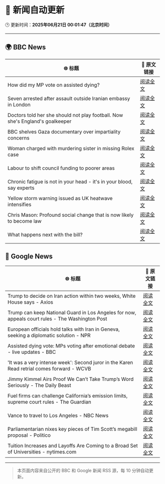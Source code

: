 # 🧠 新闻自动更新

🕒 更新时间：**2025年06月21日 00:01:47（北京时间）**

---

## 🌍 BBC News

| 🌐 标题 | 🔗 原文链接 |
|--------|-------------|
| How did my MP vote on assisted dying? | [阅读全文](https://www.bbc.com/news/articles/cd78nvn2r1yo) |
| Seven arrested after assault outside Iranian embassy in London | [阅读全文](https://www.bbc.com/news/articles/c5y2r27jn24o) |
| Doctors told her she should not play football. Now she's England's goalkeeper | [阅读全文](https://www.bbc.com/sport/football/articles/c8073xpxld1o) |
| BBC shelves Gaza documentary over impartiality concerns | [阅读全文](https://www.bbc.com/news/articles/crenz9d3181o) |
| Woman charged with murdering sister in missing Rolex case | [阅读全文](https://www.bbc.com/news/articles/cy5wl3ddek7o) |
| Labour to shift council funding to poorer areas | [阅读全文](https://www.bbc.com/news/articles/cgq7yvy1ke9o) |
| Chronic fatigue is not in your head - it's in your blood, say experts | [阅读全文](https://www.bbc.com/news/articles/cy8k73443g4o) |
| Yellow storm warning issued as UK heatwave intensifies | [阅读全文](https://www.bbc.com/news/articles/cg5z78nyglpo) |
| Chris Mason: Profound social change that is now likely to become law | [阅读全文](https://www.bbc.com/news/articles/c70r46r3kx6o) |
| What happens next with the bill? | [阅读全文](https://www.bbc.com/news/articles/c8rpdxz11d8o) |

## 📰 Google News

| 🌐 标题 | 🔗 原文链接 |
|--------|-------------|
| Trump to decide on Iran action within two weeks, White House says - Axios | [阅读全文](https://news.google.com/rss/articles/CBMidkFVX3lxTFA4RGZCVTdFd0JoZWZoajhIaGZQb25FZF9ibUZ5Tm5talNMem1PYnB0Uk93OGZib3VEVTdfODY0NXV5WmdlRjBCYjdtalhzdmZKRjE4Z0ZSWlU3TEw3RFlNc2gxTnNKWVNOMm5wWDRNdFVxOVdqc3c?oc=5) |
| Trump can keep National Guard in Los Angeles for now, appeals court rules - The Washington Post | [阅读全文](https://news.google.com/rss/articles/CBMikAFBVV95cUxQR0JDaGFhWE5hUUlNTHh0UzBKYlFmMEtJMXhfX2F1UFo3Wloxc1Z0cUZXZGJhVlBpQmdtbGE2bDl3WXg2RDF0M2tRMTNwYkNlOHBVd2l2aFFJcXhXUWFrU3BoWG9hOEtpb3lTZ3JZdjZJVWZoaWhGUmFodUJmejdvN1dWSWpFUlI1bGZuaTRjTGg?oc=5) |
| European officials hold talks with Iran in Geneva, seeking a diplomatic solution - NPR | [阅读全文](https://news.google.com/rss/articles/CBMib0FVX3lxTFBLR0IyQzJ1dEFtN0ZQWGphX1RUNVpxbHl5OVIwVWZVMzBWNmx2c3NZaFBlRnpkbmJaNUhsTDFqcWU4eU00aWItX3hod0VvNGd3U0o3b05vRjdEdEV2cEJZaUVBSWg4WUNOY0ZhSkdwOA?oc=5) |
| Assisted dying vote: MPs voting after emotional debate - live updates - BBC | [阅读全文](https://news.google.com/rss/articles/CBMiVEFVX3lxTE10Q3ZZUFJhSHNxR0t4cjFBTzhhVWZUSDhhWEV1YVNsNGpCdjVvUThsNmdRd3EzMW5CUko0V2NQQ0ZzTmRITkx2VC03MlQwYnRZQ3FXbg?oc=5) |
| 'It was a very intense week': Second juror in the Karen Read retrial comes forward - WCVB | [阅读全文](https://news.google.com/rss/articles/CBMiuAFBVV95cUxNRHNXRUc5WFQ2RzV5MzRCekNmWFF4SVBZSmc4ODloZ3E1NGJ1TkdPY3Z2cVJqbzlQRWN2MGd6ZVRZQlR0aUo4MU9uQVgxZ3c4MTRnMXZ4NHp6a1NySzlQVnJHRzZUVGZvZUl0ZVR4VGF1SnhPbFNMQzhqZzFNZmRNbEc1WEVFd1dWTEpXNU1xRXFQYUhRZ0FlVEQtT3F2eEpSSjVROUdBcl9Gd0tJZW9kcGZMSUZOWGMy?oc=5) |
| Jimmy Kimmel Airs Proof We Can’t Take Trump’s Word Seriously - The Daily Beast | [阅读全文](https://news.google.com/rss/articles/CBMiowFBVV95cUxORlVZM3drajlINUh6UXdQWDhGLXpHYVM0U3FvZzhiaEpnQXdUS2dsR0RpQjNqbHoyd284bzZta3FZQ3QtUl9sQWpLV2xtbjR5WVJqU2FrQ1AybUJGb3M0aGdmUGlKVzZDekR0czExS1NkdklJbEFEOXd6T3k3X2Y5Skl1a0p6R3JGZExnVE8yRzlVZmhlTUx1djVMQlBzSXJJd3RN?oc=5) |
| Fuel firms can challenge California’s emission limits, supreme court rules - The Guardian | [阅读全文](https://news.google.com/rss/articles/CBMimwFBVV95cUxOY18yRGwxYlRtQjlfQm1IdXJMc2xCQ1dLWUg2THlDUEhnSnV0eDdScllPb0Jsb1hwb01ReV9jOVNfcG5neHliOHpVcm1xZFNfYVZkTWd3bHgyS1JmNHgxMTI4U1B0Q1lkMlUwNW5KZ1Y1VVY1ZlRGSkpaMjMyV0EtTzZMOWZVUWlZR3FfejhPckVuYjZOYlVfQlJtcw?oc=5) |
| Vance to travel to Los Angeles - NBC News | [阅读全文](https://news.google.com/rss/articles/CBMigwFBVV95cUxOVGJrNmFRRm9yT2FKOW5FaDNCUndkWl9uRVhZbXcyb2VwQzRRcHFWZk9jWjRqOGhLNzBETlBzUW5MQ0FaNUVrQW1hNWlBNmhTUkhqMllPUWNraWZKNTBDdUtLdXhDS1pNY25BbzhQZzVYTTk0RkQwcVBMS1o1THBZN2hlY9IBVkFVX3lxTE5LbEJkc3pPOG1iQXd2QmR5bUZSYW1iQlA2RTAtMGJQZDVqVU9iaXdsaGNvMDk0bi1kUW5nOE9WSjlvaV9rdDhjVUloSEVWRmxjbEhXX3p3?oc=5) |
| Parliamentarian nixes key pieces of Tim Scott’s megabill proposal - Politico | [阅读全文](https://news.google.com/rss/articles/CBMitgFBVV95cUxNZWdaNFE5Yi05YzA2QXBKU2oyVGFrV1hGTEFvczJnWFRJNXZsb2V4Ni03X0RORnFOZGhuMENqc0l6RzNBODVjeG5GNUQxTWYxY194YnRBVmx5aE5VdkxIejJnTmRQU0FnNFlmbW5nbzFVbHJGelN0cy15RGktN2pScE9zZHdSMEhuTXpXX1Q4d0NIMjRNWVFhZDFhWW9NWElLZVdyYlR6QV80aEliVVQxZXFrY0tvdw?oc=5) |
| Tuition Increases and Layoffs Are Coming to a Broad Set of Universities - nytimes.com | [阅读全文](https://news.google.com/rss/articles/CBMigwFBVV95cUxPUFhaUDk3a0hCNThkdWgzVGhHNFdrNThFd29vWC0ySDVLZV94YTlEcHRqdm12OUVmWXcxVUkwWktpZVloWGYzMS1vdVZlQ1hPLW9ZMW14MjBlOGFMUkVPUDZGSHU5UDMtZ25rYk0wSkJuSGxYbllxcVVUbVVLRjFxRXM1WQ?oc=5) |

---
> 本页面内容来自公开的 BBC 和 Google 新闻 RSS 源，每 10 分钟自动更新。